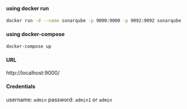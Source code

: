 #### using docker run
```bash
docker run -d --name sonarqube -p 9000:9000 -p 9092:9092 sonarqube
```

#### using docker-compose
```bash
docker-compose up
```

#### URL
http://localhost:9000/

#### Credentials
username: `admin`
password: `admin1` or `admin`
